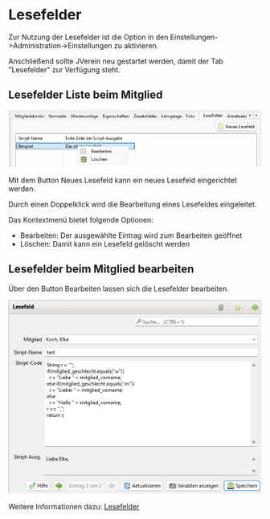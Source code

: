 # Lesefelder

Zur Nutzung der Lesefelder ist die Option in den Einstellungen->Administration->Einstellungen zu aktivieren.

Anschließend sollte JVerein neu gestartet werden, damit der Tab "Lesefelder" zur Verfügung steht.

## Lesefelder Liste beim Mitglied

![](img/LesefelderTab.png)

Mit dem Button Neues Lesefeld kann ein neues Lesefeld eingerichtet werden.

Durch einen Doppelklick wird die Bearbeitung eines Lesefeldes eingeleitet.

Das Kontextmenü bietet folgende Optionen:

* Bearbeiten: Der ausgewählte Eintrag wird zum Bearbeiten geöffnet
* Löschen: Damit kann ein Lesefeld gelöscht werden

## Lesefelder beim Mitglied bearbeiten

Über den Button Bearbeiten lassen sich die Lesefelder bearbeiten.

![](../../administration/mitglieder/img/Lesefeld.png)

Weitere Informationen dazu: [Lesefelder](../../administration/mitglieder/lesefelder.md)
